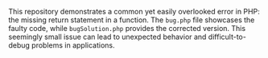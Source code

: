 This repository demonstrates a common yet easily overlooked error in PHP: the missing return statement in a function. The `bug.php` file showcases the faulty code, while `bugSolution.php` provides the corrected version. This seemingly small issue can lead to unexpected behavior and difficult-to-debug problems in applications.